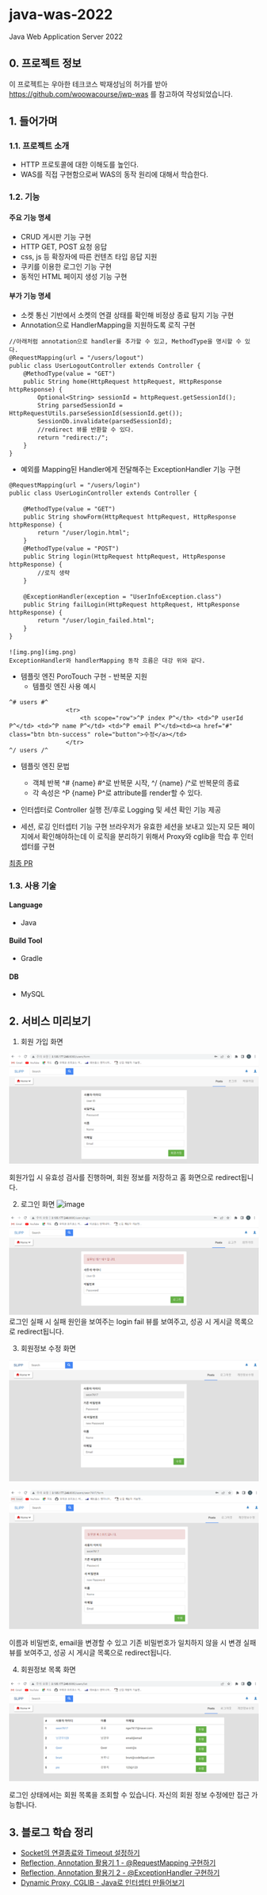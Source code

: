 # java-was-2022
Java Web Application Server 2022


## 0. 프로젝트 정보 

이 프로젝트는 우아한 테크코스 박재성님의 허가를 받아 https://github.com/woowacourse/jwp-was 
를 참고하여 작성되었습니다.

## 1. 들어가며

### 1.1. 프로젝트 소개
- HTTP 프로토콜에 대한 이해도를 높인다.
- WAS를 직접 구현함으로써 WAS의 동작 원리에 대해서 학습한다.

### 1.2. 기능
#### 주요 기능 명세
- CRUD 게시판 기능 구현
- HTTP GET, POST 요청 응답
- css, js 등 확장자에 따른 컨텐츠 타입 응답 지원
- 쿠키를 이용한 로그인 기능 구현
- 동적인 HTML 페이지 생성 기능 구현

#### 부가 기능 명세
- 소켓 통신 기반에서 소켓의 연결 상태를 확인해 비정상 종료 탐지 기능 구현
- Annotation으로 HandlerMapping을 지원하도록 로직 구현
```
//아래처럼 annotation으로 handler를 추가할 수 있고, MethodType을 명시할 수 있다.
@RequestMapping(url = "/users/logout")
public class UserLogoutController extends Controller {
    @MethodType(value = "GET")
    public String home(HttpRequest httpRequest, HttpResponse httpResponse) {
        Optional<String> sessionId = httpRequest.getSessionId();
        String parsedSessionId = HttpRequestUtils.parseSessionId(sessionId.get());
        SessionDb.invalidate(parsedSessionId);
        //redirect 뷰를 반환할 수 있다.
        return "redirect:/";
    }
}
```
- 예외를 Mapping된 Handler에게 전달해주는 ExceptionHandler 기능 구현
```
@RequestMapping(url = "/users/login")
public class UserLoginController extends Controller {

    @MethodType(value = "GET")
    public String showForm(HttpRequest httpRequest, HttpResponse httpResponse) {
        return "/user/login.html";
    }
    @MethodType(value = "POST")
    public String login(HttpRequest httpRequest, HttpResponse httpResponse) {
        //로직 생략
    }

    @ExceptionHandler(exception = "UserInfoException.class")
    public String failLogin(HttpRequest httpRequest, HttpResponse httpResponse) {
        return "/user/login_failed.html";
    }
}

![img.png](img.png)
ExceptionHandler와 handlerMapping 동작 흐름은 대강 위와 같다.

```
- 템플릿 엔진 PoroTouch 구현 - 반복문 지원
  - 템플릿 엔진 사용 예시
```
^# users #^
                <tr>
                    <th scope="row">^P index P^</th> <td>^P userId P^</td> <td>^P name P^</td> <td>^P email P^</td><td><a href="#" class="btn btn-success" role="button">수정</a></td>
                </tr>
^/ users /^
```
  - 템플릿 엔진 문법
    - 객체 반복
    ^# {name} #^로 반복문 시작, ^/ {name} /^로 반복문의 종료
    - 각 속성은 ^P {name} P^로 attribute를 render할 수 있다.

- 인터셉터로 Controller 실행 전/후로 Logging 및 세션 확인 기능 제공

- 세션, 로깅 인터셉터 기능 구현
브라우저가 유효한 세션을 보내고 있는지 모든 페이지에서 확인해야하는데 이 로직을 분리하기 위해서 Proxy와 cglib을 학습 후 인터셉터를 구현

[최종 PR](https://github.com/codesquad-members-2023/be-java-was/pull/95/files#diff-40fab5e966a2203abc899a20e2dec3a923d46ac03bbfc1678a66c88871738a1a)

### 1.3. 사용 기술
#### Language
- Java
#### Build Tool
- Gradle
#### DB
- MySQL

## 2. 서비스 미리보기

1. 회원 가입 화면

![img_5.png](https://github.com/Gwonwoo-Nam/be-java-cafe/blob/main/images/img_5.png)

회원가입 시 유효성 검사를 진행하며, 회원 정보를 저장하고 홈 화면으로 redirect됩니다.

2. 로그인 화면
![image](https://user-images.githubusercontent.com/112251635/236199532-7f1bdaba-2b07-4580-a75c-a7211d4645b4.png)


![img_7.png](https://github.com/Gwonwoo-Nam/be-java-cafe/raw/main/images/img_7.png)
로그인 실패 시 실패 원인을 보여주는 login fail 뷰를 보여주고, 성공 시 게시글 목록으로 redirect됩니다.

3. 회원정보 수정 화면

![img_8.png](https://github.com/Gwonwoo-Nam/be-java-cafe/raw/main/images/img_8.png)

![img_9.png](https://github.com/Gwonwoo-Nam/be-java-cafe/raw/main/images/img_9.png)

이름과 비밀번호, email을 변경할 수 있고 기존 비밀번호가 일치하지 않을 시 변경 실패 뷰를 보여주고, 성공 시 게시글 목록으로 redirect됩니다.

4. 회원정보 목록 화면

![img_10.png](https://github.com/Gwonwoo-Nam/be-java-cafe/raw/main/images/img_10.png)

로그인 상태에서는 회원 목록을 조회할 수 있습니다. 자신의 회원 정보 수정에만 접근 가능합니다.


## 3. 블로그 학습 정리

- [Socket의 연결종료와 Timeout 설정하기](https://porolog.tistory.com/38)
- [Reflection, Annotation 활용기 1 - @RequestMapping 구현하기](https://porolog.tistory.com/39)
- [Reflection, Annotation 활용기 2 - @ExceptionHandler 구현하기](https://porolog.tistory.com/40)
- [Dynamic Proxy, CGLIB - Java로 인터셉터 만들어보기](https://porolog.tistory.com/41)
